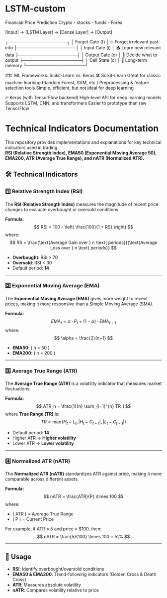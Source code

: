 # LSTM-custom
Financial Price Prediction Crypto - stocks - funds - Forex

   [Input] → [LSTM Layer] → [Dense Layer] → [Output]

  ┌───────────────────┐
  │  Forget Gate (f)  │  🔥 Forget irrelevant past info
  ├───────────────────┤
  │   Input Gate (i)  │  📥 Learn new relevant data
  ├───────────────────┤
  │ Output Gate (o)   │  🎯 Decide what to output
  ├───────────────────┤
  │ Cell State (c)    │  🧠 Long-term memory
  └───────────────────┘

#🏗️ ML Frameworks: Scikit-Learn vs. Keras
  🛠 Scikit-Learn
  Great for classic machine learning (Random Forest, SVM, etc.)
  Preprocessing & feature selection tools
  Simple, efficient, but not ideal for deep learning

  🔥 Keras (with TensorFlow backend)
  High-level API for deep learning models
  Supports LSTM, CNN, and transformers
  Easier to prototype than raw TensorFlow

# Technical Indicators Documentation

This repository provides implementations and explanations for key technical indicators used in trading:  
**RSI (Relative Strength Index), EMA50 (Exponential Moving Average 50), EMA200, ATR (Average True Range), and nATR (Normalized ATR).**  

## 🛠️ Technical Indicators  

### 1️⃣ Relative Strength Index (RSI)  
The **RSI (Relative Strength Index)** measures the magnitude of recent price changes to evaluate overbought or oversold conditions.  

**Formula:**  
$$
RSI = 100 - \left( \frac{100}{1 + RS} \right)
$$
where:  
$$
RS = \frac{\text{Average Gain over } n \text{ periods}}{\text{Average Loss over } n \text{ periods}}
$$
- **Overbought**: RSI > 70  
- **Oversold**: RSI < 30  
- Default period: **14**  

---

### 2️⃣ Exponential Moving Average (EMA)  
The **Exponential Moving Average (EMA)** gives more weight to recent prices, making it more responsive than a Simple Moving Average (SMA).  

**Formula:**  
$$
EMA_t = \alpha \cdot P_t + (1 - \alpha) \cdot EMA_{t-1}
$$
where:  
$$
\alpha = \frac{2}{n+1}
$$
- **EMA50**: \( n = 50 \)  
- **EMA200**: \( n = 200 \)  

---

### 3️⃣ Average True Range (ATR)  
The **Average True Range (ATR)** is a volatility indicator that measures market fluctuations.  

**Formula:**  
$$
ATR_n = \frac{1}{n} \sum_{i=1}^{n} TR_i
$$
where **True Range (TR)** is:  
$$
TR = \max( H_t - L_t, |H_t - C_{t-1}|, |L_t - C_{t-1}| )
$$
- Default period: **14**  
- Higher ATR → **Higher volatility**  
- Lower ATR → **Lower volatility**  

---

### 4️⃣ Normalized ATR (nATR)  
The **Normalized ATR (nATR)** standardizes ATR against price, making it more comparable across different assets.  

**Formula:**  
$$
nATR = \frac{ATR}{P} \times 100
$$
where:  
- \( ATR \) = Average True Range  
- \( P \) = Current Price  

For example, if ATR = $5$ and price = <span>$</span>100, then:  
$$
nATR = \frac{5}{100} \times 100 = 5\%
$$  

---

## 📌 Usage  
- **RSI**: Identify overbought/oversold conditions  
- **EMA50 & EMA200**: Trend-following indicators (Golden Cross & Death Cross)  
- **ATR**: Measures absolute volatility  
- **nATR**: Compares volatility relative to price  
